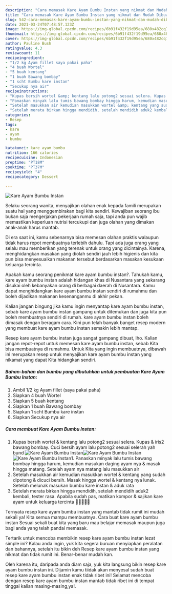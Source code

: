 ```yaml
---
description: "Cara memasak Kare Ayam Bumbu Instan yang nikmat dan Mudah Dibuat"
title: "Cara memasak Kare Ayam Bumbu Instan yang nikmat dan Mudah Dibuat"
slug: 542-cara-memasak-kare-ayam-bumbu-instan-yang-nikmat-dan-mudah-dibuat
date: 2021-03-24T07:48:57.123Z
image: https://img-global.cpcdn.com/recipes/6b91f432f19d95ea/680x482cq70/kare-ayam-bumbu-instan-foto-resep-utama.jpg
thumbnail: https://img-global.cpcdn.com/recipes/6b91f432f19d95ea/680x482cq70/kare-ayam-bumbu-instan-foto-resep-utama.jpg
cover: https://img-global.cpcdn.com/recipes/6b91f432f19d95ea/680x482cq70/kare-ayam-bumbu-instan-foto-resep-utama.jpg
author: Pauline Bush
ratingvalue: 4.3
reviewcount: 11
recipeingredient:
- "1/2 kg Ayam fillet saya pakai paha"
- "4 buah Wortel"
- "5 buah kentang"
- "1 buah Bawang bombay"
- "1 scht Bumbu kare instan"
- "Secukup nya air"
recipeinstructions:
- "Kupas bersih wortel &amp; kentang lalu potong2 sesuai selera. Kupas &amp; iris2 bawang bombay. Cuci bersih ayam lalu potong2 sesuai selerah yah bund"
- "Panaskan minyak lalu tumis bawang bombay hingga harum, kemudian masukan daging ayam nya &amp; masak hingga matang. Setelah ayam nya matang lalu masukkan air"
- "Setelah masukkan air kemudian masukkan wortel &amp; kentang yang sudah dipotong &amp; dicuci bersih. Masak hingga wortel &amp; kentang nya lunak. Setelah melunak masukan bumbu kare instan &amp; aduk rata"
- "Setelah merata birkan hingga mendidih, setelah mendidih aduk2 kembali, tester rasa. Apabila sudah pas, matikan kompor &amp; sajikan kare ayam untuk keluarga tercinta 🙏🏻😍🥰🤗"
categories:
- Resep
tags:
- kare
- ayam
- bumbu

katakunci: kare ayam bumbu 
nutrition: 166 calories
recipecuisine: Indonesian
preptime: "PT18M"
cooktime: "PT37M"
recipeyield: "4"
recipecategory: Dessert

---
```



![Kare Ayam Bumbu Instan](https://img-global.cpcdn.com/recipes/6b91f432f19d95ea/680x482cq70/kare-ayam-bumbu-instan-foto-resep-utama.jpg)

Selaku seorang wanita, menyajikan olahan enak kepada famili merupakan suatu hal yang menggembirakan bagi kita sendiri. Kewajiban seorang ibu bukan saja mengerjakan pekerjaan rumah saja, tapi anda pun wajib memastikan keperluan nutrisi tercukupi dan juga olahan yang dimakan anak-anak harus mantab.

Di era  saat ini, kamu sebenarnya bisa memesan olahan praktis walaupun tidak harus repot membuatnya terlebih dahulu. Tapi ada juga orang yang selalu mau memberikan yang terenak untuk orang yang dicintainya. Karena, menghidangkan masakan yang diolah sendiri jauh lebih higienis dan kita pun bisa menyesuaikan makanan tersebut berdasarkan masakan kesukaan keluarga tercinta. 



Apakah kamu seorang penikmat kare ayam bumbu instan?. Tahukah kamu, kare ayam bumbu instan adalah hidangan khas di Nusantara yang sekarang disukai oleh kebanyakan orang di berbagai daerah di Nusantara. Kamu dapat menghidangkan kare ayam bumbu instan sendiri di rumahmu dan boleh dijadikan makanan kesenanganmu di akhir pekan.

Kalian jangan bingung jika kamu ingin menyantap kare ayam bumbu instan, sebab kare ayam bumbu instan gampang untuk ditemukan dan juga kita pun boleh membuatnya sendiri di rumah. kare ayam bumbu instan boleh dimasak dengan beragam cara. Kini pun telah banyak banget resep modern yang membuat kare ayam bumbu instan semakin lebih mantap.

Resep kare ayam bumbu instan juga sangat gampang dibuat, lho. Kalian jangan repot-repot untuk memesan kare ayam bumbu instan, sebab Kita bisa membuatnya di rumahmu. Untuk Kita yang ingin membuatnya, dibawah ini merupakan resep untuk menyajikan kare ayam bumbu instan yang nikamat yang dapat Kita hidangkan sendiri.

<!--inarticleads1-->

##### Bahan-bahan dan bumbu yang dibutuhkan untuk pembuatan Kare Ayam Bumbu Instan:

1. Ambil 1/2 kg Ayam fillet (saya pakai paha)
1. Siapkan 4 buah Wortel
1. Siapkan 5 buah kentang
1. Siapkan 1 buah Bawang bombay
1. Siapkan 1 scht Bumbu kare instan
1. Siapkan Secukup nya air




<!--inarticleads2-->

##### Cara membuat Kare Ayam Bumbu Instan:

1. Kupas bersih wortel &amp; kentang lalu potong2 sesuai selera. Kupas &amp; iris2 bawang bombay. Cuci bersih ayam lalu potong2 sesuai selerah yah bund
<img src="https://img-global.cpcdn.com/steps/9486f96427e524d7/160x128cq70/kare-ayam-bumbu-instan-langkah-memasak-1-foto.jpg" alt="Kare Ayam Bumbu Instan"><img src="https://img-global.cpcdn.com/steps/f6d2f0151b959fcd/160x128cq70/kare-ayam-bumbu-instan-langkah-memasak-1-foto.jpg" alt="Kare Ayam Bumbu Instan"><img src="https://img-global.cpcdn.com/steps/3ed246ed38282153/160x128cq70/kare-ayam-bumbu-instan-langkah-memasak-1-foto.jpg" alt="Kare Ayam Bumbu Instan">1. Panaskan minyak lalu tumis bawang bombay hingga harum, kemudian masukan daging ayam nya &amp; masak hingga matang. Setelah ayam nya matang lalu masukkan air
1. Setelah masukkan air kemudian masukkan wortel &amp; kentang yang sudah dipotong &amp; dicuci bersih. Masak hingga wortel &amp; kentang nya lunak. Setelah melunak masukan bumbu kare instan &amp; aduk rata
1. Setelah merata birkan hingga mendidih, setelah mendidih aduk2 kembali, tester rasa. Apabila sudah pas, matikan kompor &amp; sajikan kare ayam untuk keluarga tercinta 🙏🏻😍🥰🤗




Ternyata resep kare ayam bumbu instan yang mantab tidak rumit ini mudah sekali ya! Kita semua mampu membuatnya. Cara buat kare ayam bumbu instan Sesuai sekali buat kita yang baru mau belajar memasak maupun juga bagi anda yang telah pandai memasak.

Tertarik untuk mencoba membikin resep kare ayam bumbu instan lezat simple ini? Kalau anda ingin, yuk kita segera buruan menyiapkan peralatan dan bahannya, setelah itu bikin deh Resep kare ayam bumbu instan yang nikmat dan tidak rumit ini. Benar-benar mudah kan. 

Oleh karena itu, daripada anda diam saja, yuk kita langsung bikin resep kare ayam bumbu instan ini. Dijamin kamu tiidak akan menyesal sudah buat resep kare ayam bumbu instan enak tidak ribet ini! Selamat mencoba dengan resep kare ayam bumbu instan mantab tidak ribet ini di tempat tinggal kalian masing-masing,ya!.

